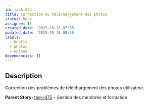```yaml
---
id: task-024
title: Correction du téléchargement des photos
status: Done
assignee: []
created_date: '2025-10-13 07:55'
updated_date: '2025-10-13 08:50'
labels:
  - bugfix
  - photos
  - upload
dependencies: []
---
```


## Description

<!-- SECTION:DESCRIPTION:BEGIN -->
Correction des problèmes de téléchargement des photos utilisateur.

**Parent Story:** [task-075](task-075) - Gestion des membres et formation
<!-- SECTION:DESCRIPTION:END -->
